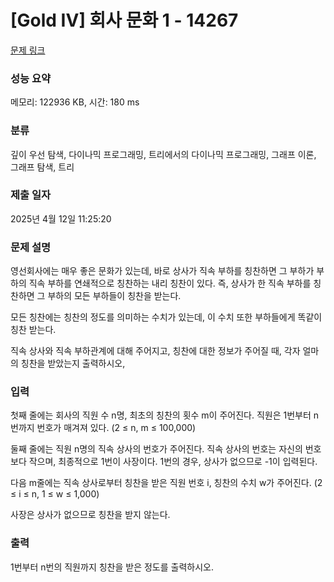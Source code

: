 # [Gold IV] 회사 문화 1 - 14267 

[문제 링크](https://www.acmicpc.net/problem/14267) 

### 성능 요약

메모리: 122936 KB, 시간: 180 ms

### 분류

깊이 우선 탐색, 다이나믹 프로그래밍, 트리에서의 다이나믹 프로그래밍, 그래프 이론, 그래프 탐색, 트리

### 제출 일자

2025년 4월 12일 11:25:20

### 문제 설명

<p>영선회사에는 매우 좋은 문화가 있는데, 바로 상사가 직속 부하를 칭찬하면 그 부하가 부하의 직속 부하를 연쇄적으로 칭찬하는 내리 칭찬이 있다. 즉, 상사가 한 직속 부하를 칭찬하면 그 부하의 모든 부하들이 칭찬을 받는다.</p>

<p>모든 칭찬에는 칭찬의 정도를 의미하는 수치가 있는데, 이 수치 또한 부하들에게 똑같이 칭찬 받는다.</p>

<p>직속 상사와 직속 부하관계에 대해 주어지고, 칭찬에 대한 정보가 주어질 때, 각자 얼마의 칭찬을 받았는지 출력하시오,</p>

### 입력 

 <p>첫째 줄에는 회사의 직원 수 n명, 최초의 칭찬의 횟수 m이 주어진다. 직원은 1번부터 n번까지 번호가 매겨져 있다. (2 ≤ n, m ≤ 100,000)</p>

<p>둘째 줄에는 직원 n명의 직속 상사의 번호가 주어진다. 직속 상사의 번호는 자신의 번호보다 작으며, 최종적으로 1번이 사장이다. 1번의 경우, 상사가 없으므로 -1이 입력된다.</p>

<p>다음 m줄에는 직속 상사로부터 칭찬을 받은 직원 번호 i, 칭찬의 수치 w가 주어진다. (2 ≤ i ≤ n, 1 ≤ w ≤ 1,000)</p>

<p>사장은 상사가 없으므로 칭찬을 받지 않는다.</p>

### 출력 

 <p>1번부터 n번의 직원까지 칭찬을 받은 정도를 출력하시오.</p>

